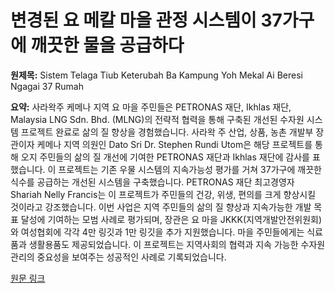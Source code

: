 # 변경된 요 메칼 마을 관정 시스템이 37가구에 깨끗한 물을 공급하다

**원제목:** Sistem Telaga Tiub Keterubah Ba Kampung Yoh Mekal Ai Beresi Ngagai 37 Rumah

**요약:** 사라왁주 케메나 지역 요 마을 주민들은 PETRONAS 재단, Ikhlas 재단, Malaysia LNG Sdn. Bhd. (MLNG)의 전략적 협력을 통해 구축된 개선된 수자원 시스템 프로젝트 완료로 삶의 질 향상을 경험했습니다.  사라왁 주 산업, 상품, 농촌 개발부 장관이자 케메나 지역 의원인 Dato Sri Dr. Stephen Rundi Utom은 해당 프로젝트를 통해 오지 주민들의 삶의 질 개선에 기여한 PETRONAS 재단과 Ikhlas 재단에 감사를 표했습니다.  이 프로젝트는 기존 우물 시스템의 지속가능성 평가를 거쳐 37가구에 깨끗한 식수를 공급하는 개선된 시스템을 구축했습니다.  PETRONAS 재단 최고경영자 Shariah Nelly Francis는 이 프로젝트가 주민들의 건강, 위생, 편의를 크게 향상시킬 것이라고 강조했습니다.  이번 사업은 지역 주민들의 삶의 질 향상과 지속가능한 개발 목표 달성에 기여하는 모범 사례로 평가되며,  장관은 요 마을 JKKK(지역개발안전위원회)와 여성협회에 각각 4만 링깃과 1만 링깃을 추가 지원했습니다.  마을 주민들에게는 식료품과 생활용품도 제공되었습니다.  이 프로젝트는 지역사회의 협력과 지속 가능한 수자원 관리의 중요성을 보여주는 성공적인 사례로 기록되었습니다.

[원문 링크](https://premierdept.sarawak.gov.my/web/subpage/news_view/21660/UKAS)
